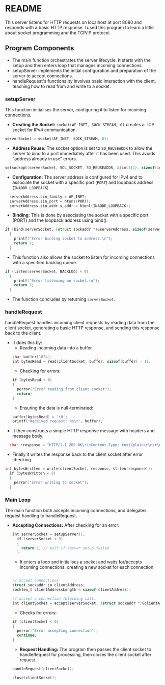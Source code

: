 # README

This server listens for HTTP requests on localhost at port 8080 and responds with a basic HTTP response.
I used this program to learn a little about socket programming and the TCP/IP protocol.

## Program Components

- The main function orchestrates the server lifecycle. It starts with the setup and then enters loop that manages incoming connections.
- setupServer implements the initial configuration and preparation of the server to accept connections.
- handleRequest's functionality involves basic interaction with the client, teaching how to read from and write to a socket.

### setupServer

This function initialises the server, configuring it to listen for incoming connections.
- **Creating the Socket:** `socket(AF_INET, SOCK_STREAM, 0)` creates a TCP socket for IPv4 communication.
```C
serverSocket = socket(AF_INET, SOCK_STREAM, 0); 
```
- **Address Reuse:** The socket option is set to `SO_REUSEADDR` to allow the server to bind to a port immediately after it has been used. This avoids "address already in use" errors.
```C
setsockopt(serverSocket, SOL_SOCKET, SO_REUSEADDR, &(int){1}, sizeof(int));
```
- **Configuration:** The server address is configured for IPv4 and to associate the socket with a specific port (`PORT`) and loopback address (`INADDR_LOOPBACK`).

```C
  serverAddress.sin_family = AF_INET;            
  serverAddress.sin_port = htons(PORT);                 
  serverAddress.sin_addr.s_addr = htonl(INADDR_LOOPBACK); 
```
- **Binding:** This is done by associating the socket with a specific port (PORT) and the loopback address using bind().

```C
if (bind(serverSocket, (struct sockaddr *)&serverAddress, sizeof(serverAddress)) < 0)
  {
    printf("Error binding socket to address.\n");
    return 1;
  }
```
- This function also allows the socket to listen for incoming connections with a specified backlog queue.

```C
if (listen(serverSocket, BACKLOG) < 0)
  {
    printf("Error listening on socket.\n");
    return 1;
  }
```
- The function concludes by returning `serverSocket`.

### handleRequest

handleRequest handles incoming client requests by reading data from the client socket, generating a basic HTTP response, and sending this response back to the client.
- It does this by:
  - Reading incoming data into a buffer.
  ```C 
  char buffer[1024];
  int bytesRead = read(clientSocket, buffer, sizeof(buffer) - 1);
  ```
  - Checking for errors: 
  ```C
  if (bytesRead < 0)
  {
    perror("Error reading from client socket");
    return;
  }
  ```
  - Ensuring the data is null-terminated:
  ```C
  buffer[bytesRead] = '\0';
  printf("Received request: %s\n", buffer);
  ```
- It then constructs a simple HTTP response message with headers and message body.
```C
  char *response = "HTTP/1.1 200 OK\r\nContent-Type: text/plain\r\n\r\ngreat success 👍👍";
```
- Finally it writes the response back to the client socket after error checking.
```C
int bytesWritten = write(clientSocket, response, strlen(response));
  if (bytesWritten < 0)
  {
    perror("Error writing to socket");
  }
```


### Main Loop

The main function both accepts incoming connections, and delegates request handling to handleRequest.
- **Accepting Connections:** After checking for an error:
  ```C
  int serverSocket = setupServer();
    if (serverSocket < 0)
    {
      return 1; // exit if server setup failed
    }

  ```
  - It enters a loop and initialises a socket and waits for/accepts incoming connections.
  creating a new socket for each connection.
  ```C

  // accept connections
  struct sockaddr_in clientAddress;
  socklen_t clientAddressLength = sizeof(clientAddress);

  // accept a connection (blocking call)
  int clientSocket = accept(serverSocket, (struct sockaddr *)&clientAddress, &clientAddressLength);
  ```
  - Checks for errors:
  ```C
  if (clientSocket < 0)
  {
    perror("Error accepting connection");
    continue; 
  }
  ```
  - **Request Handling:** The program then passes the client socket to handleRequest for processing, then closes the client socket after request .
  ```C
  handleRequest(clientSocket);

  close(clientSocket);
  ```
